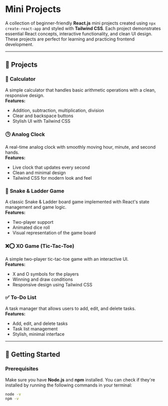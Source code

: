 # Mini Projects

A collection of beginner-friendly **React.js** mini projects created using `npx create-react-app` and styled with **Tailwind CSS**. Each project demonstrates essential React concepts, interactive functionality, and clean UI design. These projects are perfect for learning and practicing frontend development.

---

## 📂 Projects

### 🧮 **Calculator**
A simple calculator that handles basic arithmetic operations with a clean, responsive design.  
**Features:**
- Addition, subtraction, multiplication, division
- Clear and backspace buttons
- Stylish UI with Tailwind CSS

### 🕒 **Analog Clock**
A real-time analog clock with smoothly moving hour, minute, and second hands.  
**Features:**
- Live clock that updates every second
- Clean and minimal design
- Tailwind CSS for modern look and feel

### 🎲 **Snake & Ladder Game**
A classic Snake & Ladder board game implemented with React's state management and game logic.  
**Features:**
- Two-player support
- Animated dice roll
- Visual representation of the game board

### ❌⭕ **XO Game (Tic-Tac-Toe)**
A simple two-player tic-tac-toe game with an interactive UI.  
**Features:**
- X and O symbols for the players
- Winning and draw conditions
- Responsive design using Tailwind CSS

### ✅ **To-Do List**
A task manager that allows users to add, edit, and delete tasks.  
**Features:**
- Add, edit, and delete tasks
- Task list management
- Stylish, minimal interface

---

## 🚀 Getting Started

### Prerequisites

Make sure you have **Node.js** and **npm** installed. You can check if they're installed by running the following commands in your terminal:

```bash
node -v
npm -v
